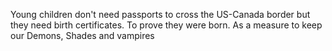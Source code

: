 Young children don't need passports to cross the US-Canada border but they need birth certificates. To prove they were born. As a measure to keep our Demons, Shades and vampires

